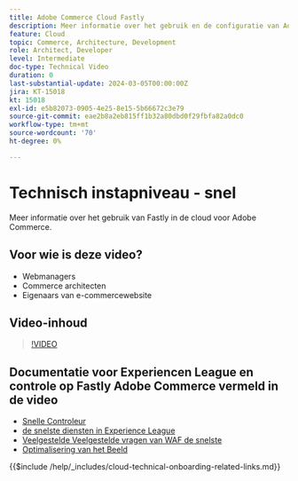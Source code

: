 ```yaml
---
title: Adobe Commerce Cloud Fastly
description: Meer informatie over het gebruik en de configuratie van Adobe Commerce Cloud Fastly.
feature: Cloud
topic: Commerce, Architecture, Development
role: Architect, Developer
level: Intermediate
doc-type: Technical Video
duration: 0
last-substantial-update: 2024-03-05T00:00:00Z
jira: KT-15018
kt: 15018
exl-id: e5b82073-0905-4e25-8e15-5b66672c3e79
source-git-commit: eae2b8a2eb815ff1b32a80dbd0f29fbfa82a0dc0
workflow-type: tm+mt
source-wordcount: '70'
ht-degree: 0%

---
```


# Technisch instapniveau - snel

Meer informatie over het gebruik van Fastly in de cloud voor Adobe Commerce.

## Voor wie is deze video?

- Webmanagers
- Commerce architecten
- Eigenaars van e-commercewebsite

## Video-inhoud

>[!VIDEO](https://video.tv.adobe.com/v/3427695?learn=on)

## Documentatie voor Experiencen League en controle op Fastly Adobe Commerce vermeld in de video

- [ Snelle Controleur ](https://adobe-commerce-tester.freetls.fastly.net/adobe-commerce-tester/)
- [ de snelste diensten in Experience League ](https://experienceleague.adobe.com/docs/commerce-cloud-service/user-guide/cdn/fastly.html)
- [ Veelgestelde Veelgestelde vragen van WAF de snelste ](https://experienceleague.adobe.com/docs/commerce-knowledge-base/kb/faq/web-application-firewall-waf-powered-by-fastly-the-faq.html)
- [ Optimalisering van het Beeld ](https://experienceleague.adobe.com/docs/commerce-operations/implementation-playbook/best-practices/development/image-optimization.html)

{{$include /help/_includes/cloud-technical-onboarding-related-links.md}}
